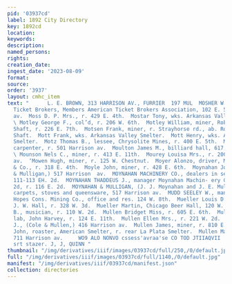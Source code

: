 ```yaml
---
pid: '03937cd'
label: 1892 City Directory
key: 1892cd
location: 
keywords: 
description: 
named_persons: 
rights: 
creation_date: 
ingest_date: '2023-08-09'
format: 
source: 
order: '3937'
layout: cmhc_item
text: "      L. E. BROWN, 313 HARRISON AV., FURRIER  197 MUL  MOSHER W.C. & CO., Railroad
  Ticket Brokers, Members American Ticket Brokers Association, 102 E. 5th, eor. Harrison
  av.  Moss D. P. Mrs., r. 429 E. 4th.  Mostar Tony, wks. Arkansas Valley Smelter.
  \ Motley George F., col’d, r. 206 W. 6th.  Motley William, miner, Robert Emmett
  Shaft, r. 226 E. 7th.  Motsen Frank, miner, r. Strayhorse rd., ab. Robert Emmett
  Shaft.  Mott Frank, wks. Arkansas Valley Smelter.  Mott Henry, wks. Arkansas Valley
  Smelter.  Motz Thomas B., lessee, Chrysolite Mines, r. 400 E. 5th.  Mouller Simon,
  carpenter, r. 501 Harrison av.  Moulton James M., billiard hall, 617 Harrison av.
  \ Mounson Nels C., miner, r. 413 E. 11th.  Mourey Louisa Mrs., r. 200 8S. Toledo
  av.  ‘Mowen Hugh, miner, r. 125 W. Chestnut.  Moyer Alonzo, driver, M. Londoner
  & Co., r. 318 E. 4th.  Moyle John, miner, r. 428 E. 6th.  Moynahan John J., (Meynahan
  & Mulligan,) 517 Harrison  av.  MOYNAHAN MACHINERY CO., dealers in second-hand machinery,
  111-113 EH. 2d.  MOYNAHAN THADDEUS J., manager Moynahan Machin- ery Co., 111 E.
  2d, r. 116 E. 2d.  MOYNAHAN & MULLIGAN, (J. J. Moynahan and J. E. Mulligan,) furniture,
  carpets, stoves and queensware, 517 Harrison av.  MUDD SEELEY W., manager Small
  Hopes Cons. Mining Co., office and res. 124 W. 8th.  Mueller Louis D., butcher,
  J. W. Hall, r. 328 W. 3d.  Mueller Martin, Chicago Beer Hall, 120 W. 2d.  Muir Charles
  B., musician, r. 110 W. 2d.  Mullen Bridget Miss, r. 605 E. 6th.  Mullen Daniel,
  lab, John Harvey, r. 124 E. 11th.  Mullen Ellen Mrs., r. 221 W. 2d.  Mullen Frank
  J., (Cole & Mullen,) 416 Harrison av.  Mullen James, miner, r. 810 E. 6th.  Mullen
  John, roaster, American Smelter, r. rear La Plata Smelter.  Mullen Mary Mrs., r.
  711 Harrison av.     WO9 ALO NONVO cssess'avraa'se CO TOD JTIIAQVII  WINDOW GLASS,
  srt stazer. J, J, QUINN "
thumbnail: "/img/derivatives/iiif/images/03937cd/full/250,/0/default.jpg"
full: "/img/derivatives/iiif/images/03937cd/full/1140,/0/default.jpg"
manifest: "/img/derivatives/iiif/03937cd/manifest.json"
collection: directories
---
```


